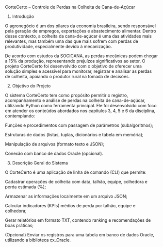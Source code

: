 CorteCerto – Controle de Perdas na Colheita de Cana-de-Açúcar
1. Introdução

O agronegócio é um dos pilares da economia brasileira, sendo responsável pela geração de empregos, exportações e abastecimento alimentar. Dentro desse contexto, a colheita da cana-de-açúcar é uma das atividades mais relevantes, mas também uma das que mais sofrem com perdas de produtividade, especialmente devido à mecanização.

De acordo com estudos da SOCICANA, as perdas mecânicas podem chegar a 15% da produção, representando prejuízos significativos ao setor. O projeto CorteCerto foi desenvolvido com o objetivo de oferecer uma solução simples e acessível para monitorar, registrar e analisar as perdas de colheita, apoiando o produtor rural na tomada de decisões.

2. Objetivo do Projeto

O sistema CorteCerto tem como propósito permitir o registro, acompanhamento e análise de perdas na colheita de cana-de-açúcar, utilizando Python como ferramenta principal.
Ele foi desenvolvido com foco em atender os conteúdos abordados nos capítulos 3, 4, 5 e 6 da disciplina, contemplando:

Funções e procedimentos com passagem de parâmetros (subalgoritmos);

Estruturas de dados (listas, tuplas, dicionários e tabela em memória);

Manipulação de arquivos (formato texto e JSON);

Conexão com banco de dados Oracle (opcional).

3. Descrição Geral do Sistema

O CorteCerto é uma aplicação de linha de comando (CLI) que permite:

Cadastrar operações de colheita com data, talhão, equipe, colhedora e perda estimada (%);

Armazenar as informações localmente em um arquivo JSON;

Calcular indicadores (KPIs) médios de perda por talhão, equipe e colhedora;

Gerar relatórios em formato TXT, contendo ranking e recomendações de boas práticas;

(Opcional) Enviar os registros para uma tabela em banco de dados Oracle, utilizando a biblioteca cx_Oracle.

